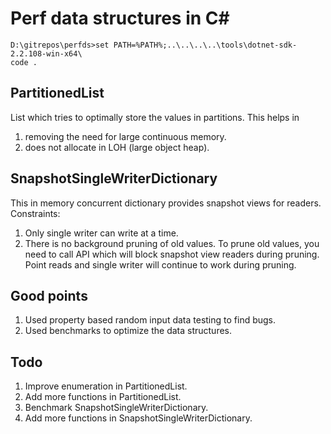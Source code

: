 # Perf data structures in C#

```
D:\gitrepos\perfds>set PATH=%PATH%;..\..\..\..\tools\dotnet-sdk-2.2.108-win-x64\
code .
```

## PartitionedList
List which tries to optimally store the values in partitions.
This helps in
1. removing the need for large continuous memory.
2. does not allocate in LOH (large object heap).

## SnapshotSingleWriterDictionary
This in memory concurrent dictionary provides snapshot views for readers.
Constraints:
1. Only single writer can write at a time.
2. There is no background pruning of old values. To prune old values, you need to call API which will block snapshot view readers during pruning.
   Point reads and single writer will continue to work during pruning.

## Good points
1. Used property based random input data testing to find bugs.
2. Used benchmarks to optimize the data structures.

## Todo
1. Improve enumeration in PartitionedList.
2. Add more functions in PartitionedList.
3. Benchmark SnapshotSingleWriterDictionary.
4. Add more functions in SnapshotSingleWriterDictionary.
